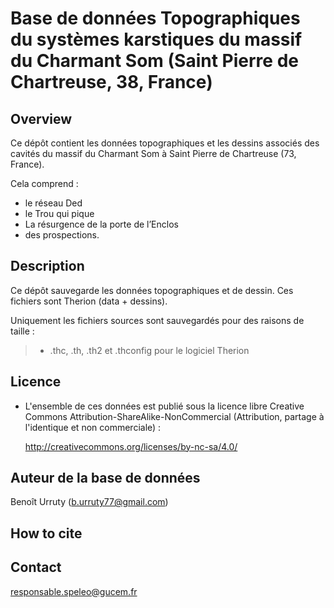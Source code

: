 # Base de données Topographiques du systèmes karstiques du massif du Charmant Som (Saint Pierre de Chartreuse, 38, France)



## Overview

Ce dépôt contient les données topographiques et les dessins associés des cavités du massif du Charmant Som à Saint Pierre de Chartreuse (73, France). 

Cela comprend :

- le réseau Ded
- le Trou qui pique 
- La résurgence de la porte de l’Enclos
- des prospections.

## Description

Ce dépôt sauvegarde les données topographiques et de dessin. Ces fichiers sont Therion (data + dessins).

Uniquement les fichiers sources sont sauvegardés pour des raisons de taille  :

> - .thc, .th, .th2 et .thconfig pour le logiciel Therion

<!--Cette base de données est hierarchisée en systèmes hydrologiques, puis par zone, puis par cavités, et enfin, pour les cavités importantes, par petits réseaux. Pour obtenir les topographies en plan, coupe et/ou 3D de chaque élément, il faut compiler les différents fichiers Therion thconfig. Pour obtenir les topographies en plan et/ou 3D de l'ensemble d'un système ou de la base de données, il faut compiler les fichiers Therion thconfig parents. Il n'est pas nécessaire d'avoir compilé chaque petite entité auparavant.-->

<!--Aussi, cette base de données topographique est à la base de projets SIG, que ce soit pour la production de cartes propres, ou pour la mise en place d'une application portable sur appareils Android ou iOS. Pour générer ou mettre à jour les différents champs non produits directement par Therion, il faut lancer dans un Terminal le script shell Build-Samoens-SIG.sh. Il faut alors être un peu patient ! Ce script shell fait appel à des scripts Python, qui utilisent le module Fiona, Shapely et alive_progress qui sont à installer préalablement.-->

## Licence

- L'ensemble de ces données est publié sous la licence libre Creative Commons Attribution-ShareAlike-NonCommercial (Attribution, partage à l'identique et non commerciale) :

	http://creativecommons.org/licenses/by-nc-sa/4.0/



## Auteur de la base de données

Benoît Urruty (b.urruty77@gmail.com)



## How to cite



## Contact

[responsable.speleo@gucem.fr](responsable.speleo@gucem.fr )
